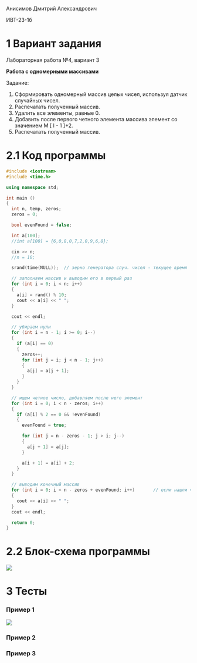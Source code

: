Анисимов Дмитрий Александрович

ИВТ-23-1б

# 1 Вариант задания

Лабораторная работа №4, вариант 3

**Работа с одномерными массивами** 

Задание:

1. Сформировать одномерный массив целых чисел, используя датчик случайных чисел.
2. Распечатать полученный массив.
3. Удалить все элементы, равные 0.
4. Добавить после первого четного элемента массива элемент со значением M [ I - 1 ]+2.
5. Распечатать полученный массив.

# 2.1 Код программы

```cpp
#include <iostream>
#include <time.h>

using namespace std;

int main () 
{
  int n, temp, zeros;
  zeros = 0;

  bool evenFound = false;

  int a[100];
  //int a[100] = {6,0,8,0,7,2,0,9,6,8};

  cin >> n;
  //n = 10;

  srand(time(NULL));  // зерно генератора случ. чисел - текущее время

  // заполняем массив и выводим его в первый раз
  for (int i = 0; i < n; i++)
  {
    a[i] = rand() % 10;
    cout << a[i] << " ";
  }

  cout << endl;

  // убираем нули
  for (int i = n - 1; i >= 0; i--)
  {
    if (a[i] == 0)
    {
      zeros++;
      for (int j = i; j < n - 1; j++)
      {
        a[j] = a[j + 1]; 
      }
    }
  }

  // ищем четное число, добавляем после него элемент
  for (int i = 0; i < n - zeros; i++)
  {
    if (a[i] % 2 == 0 && !evenFound)
    {
      evenFound = true;

      for (int j = n - zeros - 1; j > i; j--)
      {
        a[j + 1] = a[j];
      }

      a[i + 1] = a[i] + 2;
    }
  }

  // выводим конечный массив
  for (int i = 0; i < n - zeros + evenFound; i++)       // если нашли четное, выводим на 1 элемент больше
  {
    cout << a[i] << " ";
  }
  cout << endl;

  return 0;
}


```

# 2.2 Блок-схема программы

<image src="block_diagram.png">

# 3 Тесты

### Пример 1

<image src="test_1.png">

### Пример 2


### Пример 3

